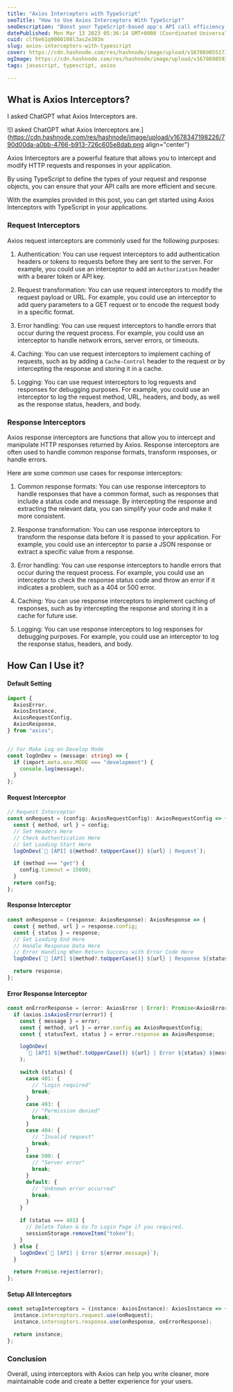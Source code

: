 ```yaml
---
title: "Axios Interceptors with TypeScript"
seoTitle: "How to Use Axios Interceptors With TypeScript"
seoDescription: "Boost your TypeScript-based app's API call efficiency with Axios interceptors. Including request/response handling, error management, and more."
datePublished: Mon Mar 13 2023 05:36:14 GMT+0000 (Coordinated Universal Time)
cuid: clf6e61q9000108l3as2e303m
slug: axios-interceptors-with-typescript
cover: https://cdn.hashnode.com/res/hashnode/image/upload/v1678690551711/cec41f2a-7de9-47b4-b36e-147b1bc207b6.png
ogImage: https://cdn.hashnode.com/res/hashnode/image/upload/v1678690593357/3b8f4be3-8204-4b36-b670-cf3755d0c248.png
tags: javascript, typescript, axios

---
```


## **What is Axios Interceptors?**

I asked ChatGPT what Axios Interceptors are.

![I asked ChatGPT what Axios Interceptors are.](https://cdn.hashnode.com/res/hashnode/image/upload/v1678347198226/790d00da-a0bb-4766-b913-726c605e8dab.png align="center")

Axios Interceptors are a powerful feature that allows you to intercept and modify HTTP requests and responses in your application.

By using TypeScript to define the types of your request and response objects, you can ensure that your API calls are more efficient and secure.

With the examples provided in this post, you can get started using Axios Interceptors with TypeScript in your applications.

### Request Interceptors

Axios request interceptors are commonly used for the following purposes:

1. Authentication: You can use request interceptors to add authentication headers or tokens to requests before they are sent to the server. For example, you could use an interceptor to add an `Authorization` header with a bearer token or API key.
    
2. Request transformation: You can use request interceptors to modify the request payload or URL. For example, you could use an interceptor to add query parameters to a GET request or to encode the request body in a specific format.
    
3. Error handling: You can use request interceptors to handle errors that occur during the request process. For example, you could use an interceptor to handle network errors, server errors, or timeouts.
    
4. Caching: You can use request interceptors to implement caching of requests, such as by adding a `Cache-Control` header to the request or by intercepting the response and storing it in a cache.
    
5. Logging: You can use request interceptors to log requests and responses for debugging purposes. For example, you could use an interceptor to log the request method, URL, headers, and body, as well as the response status, headers, and body.
    

### Response Interceptors

Axios response interceptors are functions that allow you to intercept and manipulate HTTP responses returned by Axios. Response interceptors are often used to handle common response formats, transform responses, or handle errors.

Here are some common use cases for response interceptors:

1. Common response formats: You can use response interceptors to handle responses that have a common format, such as responses that include a status code and message. By intercepting the response and extracting the relevant data, you can simplify your code and make it more consistent.
    
2. Response transformation: You can use response interceptors to transform the response data before it is passed to your application. For example, you could use an interceptor to parse a JSON response or extract a specific value from a response.
    
3. Error handling: You can use response interceptors to handle errors that occur during the request process. For example, you could use an interceptor to check the response status code and throw an error if it indicates a problem, such as a 404 or 500 error.
    
4. Caching: You can use response interceptors to implement caching of responses, such as by intercepting the response and storing it in a cache for future use.
    
5. Logging: You can use response interceptors to log responses for debugging purposes. For example, you could use an interceptor to log the response status, headers, and body.
    

## How Can I Use it?

#### Default Setting

```typescript
import {
  AxiosError,
  AxiosInstance,
  AxiosRequestConfig,
  AxiosResponse,
} from "axios";


// For Make Log on Develop Mode
const logOnDev = (message: string) => {
  if (import.meta.env.MODE === "development") {
    console.log(message);
  }
};
```

#### Request Interceptor

```typescript
// Request Interceptor
const onRequest = (config: AxiosRequestConfig): AxiosRequestConfig => {
  const { method, url } = config;
  // Set Headers Here
  // Check Authentication Here
  // Set Loading Start Here
  logOnDev(`🚀 [API] ${method?.toUpperCase()} ${url} | Request`);

  if (method === "get") {
    config.timeout = 15000;
  }
  return config;
};
```

#### Response Interceptor

```typescript
const onResponse = (response: AxiosResponse): AxiosResponse => {
  const { method, url } = response.config;
  const { status } = response;
  // Set Loading End Here
  // Handle Response Data Here
  // Error Handling When Return Success with Error Code Here
  logOnDev(`🚀 [API] ${method?.toUpperCase()} ${url} | Response ${status}`);

  return response;
};
```

#### Error Response Interceptor

```typescript
const onErrorResponse = (error: AxiosError | Error): Promise<AxiosError> => {
  if (axios.isAxiosError(error)) {
    const { message } = error;
    const { method, url } = error.config as AxiosRequestConfig;
    const { statusText, status } = error.response as AxiosResponse;

    logOnDev(
      `🚨 [API] ${method?.toUpperCase()} ${url} | Error ${status} ${message}`
    );

    switch (status) {
      case 401: {
        // "Login required"
        break;
      }
      case 403: {
        // "Permission denied"
        break;
      }
      case 404: {
        // "Invalid request"
        break;
      }
      case 500: {
        // "Server error"
        break;
      }
      default: {
        // "Unknown error occurred"
        break;
      }
    }

    if (status === 401) {
      // Delete Token & Go To Login Page if you required.
      sessionStorage.removeItem("token");
    }
  } else {
    logOnDev(`🚨 [API] | Error ${error.message}`);
  }

  return Promise.reject(error);
};
```

#### Setup All Interceptors

```typescript
const setupInterceptors = (instance: AxiosInstance): AxiosInstance => {
  instance.interceptors.request.use(onRequest);
  instance.interceptors.response.use(onResponse, onErrorResponse);

  return instance;
};
```

### Conclusion

Overall, using interceptors with Axios can help you write cleaner, more maintainable code and create a better experience for your users.